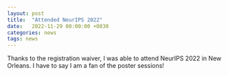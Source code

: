 ```yaml
---
layout: post
title:  "Attended NeurIPS 2022"
date:   2022-11-29 00:00:00 +0830
categories: news
tags: news
---
```

Thanks to the registration waiver, I was able to attend NeurIPS 2022 in New Orleans. I have to say I am a fan of the poster sessions!